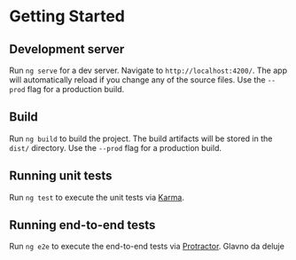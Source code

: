 # Getting Started

## Development server

Run `ng serve` for a dev server. Navigate to `http://localhost:4200/`. The app will automatically reload if you change any of the source files. Use the `--prod` flag for a production build.

## Build

Run `ng build` to build the project. The build artifacts will be stored in the `dist/` directory. Use the `--prod` flag for a production build.

## Running unit tests

Run `ng test` to execute the unit tests via [Karma](https://karma-runner.github.io).

## Running end-to-end tests

Run `ng e2e` to execute the end-to-end tests via [Protractor](http://www.protractortest.org/).
Glavno da deluje
